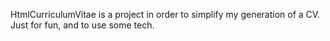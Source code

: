 HtmlCurriculumVitae is a project in order to simplify my generation of a CV.
Just for fun, and to use some tech.